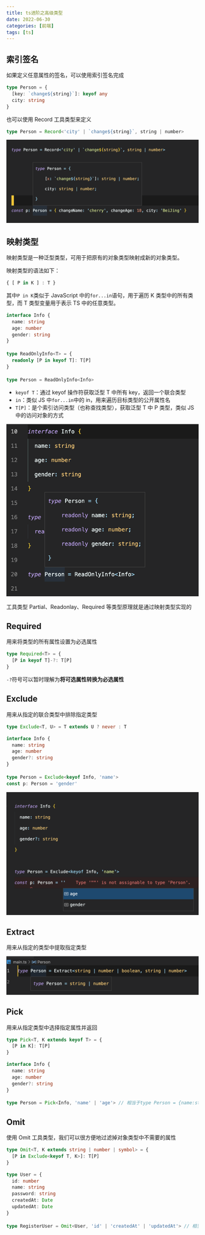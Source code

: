 ```yaml
---
title: ts进阶之高级类型
date: 2022-06-30
categories: [前端]
tags: [ts]
---
```


## 索引签名

如果定义任意属性的签名，可以使用索引签名完成

```ts
type Person = {
  [key: `change${string}`]: keyof any
  city: string
}
```

也可以使用 Record 工具类型来定义

```ts
type Person = Record<'city' | `change${string}`, string | number>
```

![](./20220630/2022-06-30-09-22-24.png)

## 映射类型

映射类型是一种泛型类型，可用于把原有的对象类型映射成新的对象类型。

映射类型的语法如下：

```ts
{ [ P in K ] : T }
```

其中`P in K`类似于 JavaScript 中的`for...in`语句，用于遍历 K 类型中的所有类型，而 T 类型变量用于表示 TS 中的任意类型。

```ts
interface Info {
  name: string
  age: number
  gender: string
}

type ReadOnlyInfo<T> = {
  readonly [P in keyof T]: T[P]
}

type Person = ReadOnlyInfo<Info>
```

- `keyof T`：通过 keyof 操作符获取泛型 T 中所有 key，返回一个联合类型
- `in`：类似 JS 中`for...in`中的 in，用来遍历目标类型的公开属性名
- `T[P]`：是个索引访问类型（也称查找类型），获取泛型 T 中 P 类型，类似 JS 中的访问对象的方式

![](./20220630/2022-06-30-11-06-41.png)

工具类型 Partial、Readonlay、Required 等类型原理就是通过映射类型实现的

## Required

用来将类型的所有属性设置为必选属性

```ts
type Required<T> = {
  [P in keyof T]-?: T[P]
}
```

`-?`符号可以暂时理解为**将可选属性转换为必选属性**

## Exclude

用来从指定的联合类型中排除指定类型

```ts
type Exclude<T, U> = T extends U ? never : T
```

```ts
interface Info {
  name: string
  age: number
  gender?: string
}

type Person = Exclude<keyof Info, 'name'>
const p: Person = 'gender'
```

![](./20220630/2022-06-30-11-37-58.png)

## Extract

用来从指定的类型中提取指定类型

![](./20220630/2022-06-30-12-10-21.png)

## Pick

用来从指定类型中选择指定属性并返回

```ts
type Pick<T, K extends keyof T> = {
  [P in K]: T[P]
}
```

```ts
interface Info {
  name: string
  age: number
  gender?: string
}

type Person = Pick<Info, 'name' | 'age'> // 相当于type Person = {name:string; age:number}
```

## Omit

使用 Omit 工具类型，我们可以很方便地过滤掉对象类型中不需要的属性

```ts
type Omit<T, K extends string | number | symbol> = {
  [P in Exclude<keyof T, K>]: T[P]
}
```

```ts
type User = {
  id: number
  name: string
  password: string
  createdAt: Date
  updatedAt: Date
}

type RegisterUser = Omit<User, 'id' | 'createdAt' | 'updatedAt'> // 相当于type RegisterUser = {name: string; password: string;}
```

